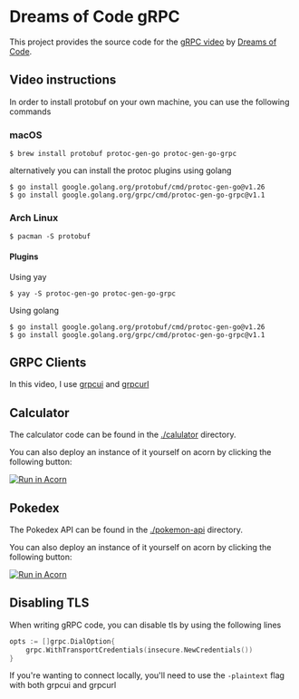 # Dreams of Code gRPC

This project provides the source code for the [gRPC video](https://youtu.be/_4TPM6clQjM) by [Dreams of Code](https://youtube.com/@dreamsofcode).

## Video instructions

In order to install protobuf on your own machine, you can use the following
commands

### macOS

```
$ brew install protobuf protoc-gen-go protoc-gen-go-grpc
```

alternatively you can install the protoc plugins using golang

```
$ go install google.golang.org/protobuf/cmd/protoc-gen-go@v1.26
$ go install google.golang.org/grpc/cmd/protoc-gen-go-grpc@v1.1
```

### Arch Linux

```
$ pacman -S protobuf
```

#### Plugins

Using yay

```
$ yay -S protoc-gen-go protoc-gen-go-grpc
```

Using golang

```
$ go install google.golang.org/protobuf/cmd/protoc-gen-go@v1.26
$ go install google.golang.org/grpc/cmd/protoc-gen-go-grpc@v1.1
```

## GRPC Clients

In this video, I use [grpcui](https://github.com/fullstorydev/grpcui) and [grpcurl](https://github.com/fullstorydev/grpcurl)

## Calculator

The calculator code can be found in the [./calulator](./calulator) directory.

You can also deploy an instance of it yourself on acorn by clicking the following button:

[![Run in Acorn](https://acorn.io/v1-ui/run/badge?image=docker.io+dreamsofcode+grpcalculator:acorn&ref=dreamsofcode&count=false&style=for-the-badge)](https://acorn.io/run/docker.io/dreamsofcode/grpcalculator:acorn?ref=dreamsofcode)

## Pokedex

The Pokedex API can be found in the [./pokemon-api](./pokemon-api) directory.

You can also deploy an instance of it yourself on acorn by clicking the following button:

[![Run in Acorn](https://acorn.io/v1-ui/run/badge?image=docker.io+dreamsofcode+pokemon-api:acorn&ref=dreamsofcode&count=false&style=for-the-badge)](https://acorn.io/run/docker.io/dreamsofcode/pokemon-api:acorn?ref=dreamsofcode)

## Disabling TLS

When writing gRPC code, you can disable tls by using the following lines

```go
opts := []grpc.DialOption{
    grpc.WithTransportCredentials(insecure.NewCredentials())
}
```

If you're wanting to connect locally, you'll need to use the `-plaintext`
flag with both grpcui and grpcurl
